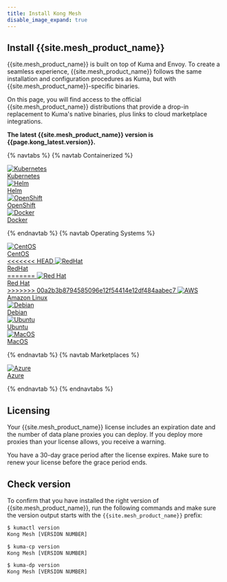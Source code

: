 ```yaml
---
title: Install Kong Mesh
disable_image_expand: true
---
```


## Install {{site.mesh_product_name}}

{{site.mesh_product_name}} is built on top of Kuma and Envoy. To create a
seamless experience, {{site.mesh_product_name}} follows the same installation
and configuration procedures as Kuma, but with {{site.mesh_product_name}}-specific binaries.

On this page, you will find access to the official {{site.mesh_product_name}}
distributions that provide a drop-in replacement to Kuma's native binaries, plus 
links to cloud marketplace integrations.

**The latest {{site.mesh_product_name}} version is
{{page.kong_latest.version}}.**

{% navtabs %}
{% navtab Containerized %}

<div class="docs-grid-install">

  <a href="/mesh/{{page.kong_version}}/installation/kubernetes" class="docs-grid-install-block no-description">
    <img class="install-icon" src="/assets/images/icons/documentation/kubernetes-logo.png" alt="Kubernetes" />
    <div class="install-text">Kubernetes</div>
  </a>

  <a href="/mesh/{{page.kong_version}}/installation/helm" class="docs-grid-install-block no-description">
    <img class="install-icon" src="/assets/images/icons/documentation/helm-icon-color.svg" alt="Helm" />
    <div class="install-text">Helm</div>
  </a>

  <a href="/mesh/{{page.kong_version}}/installation/openshift" class="docs-grid-install-block no-description">
    <img class="install-icon" src="/assets/images/icons/documentation/openshift-logo.png" alt="OpenShift" />
    <div class="install-text">OpenShift</div>
  </a>

  <a href="/mesh/{{page.kong_version}}/installation/docker" class="docs-grid-install-block no-description">
    <img class="install-icon" src="https://doc-assets.konghq.com/install-logos/docker.png" alt="Docker" />
    <div class="install-text">Docker</div>
  </a>

</div>

{% endnavtab %}
{% navtab Operating Systems %}

<div class="docs-grid-install">

  <a href="/mesh/{{page.kong_version}}/installation/centos" class="docs-grid-install-block no-description">
    <img class="install-icon" src="https://doc-assets.konghq.com/install-logos/centos.gif" alt="CentOS" />
    <div class="install-text">CentOS</div>
  </a>

  <a href="/mesh/{{page.kong_version}}/installation/redhat" class="docs-grid-install-block no-description">
<<<<<<< HEAD
    <img class="install-icon" src="https://www.redhat.com/cms/managed-files/styles/wysiwyg_full_width/s3/Logo-RedHat-Hat-Color-CMYK%20%281%29.jpg?itok=Mf0Ff9jq" alt="RedHat" />
    <div class="install-text">RedHat</div>
=======
    <img class="install-icon" src="https://www.redhat.com/cms/managed-files/styles/wysiwyg_full_width/s3/Logo-RedHat-Hat-Color-CMYK%20%281%29.jpg?itok=Mf0Ff9jq" alt="Red Hat" />
    <div class="install-text">Red Hat</div>
>>>>>>> 00a2b3b8794585096e12f54414e12df484aabec7
  </a>

  <a href="/mesh/{{page.kong_version}}/installation/amazonlinux" class="docs-grid-install-block no-description">
    <img class="install-icon" src="https://doc-assets.konghq.com/install-logos/amazon-linux.png" alt="AWS" />
    <div class="install-text">Amazon Linux</div>
  </a>

  <a href="/mesh/{{page.kong_version}}/installation/debian" class="docs-grid-install-block no-description">
    <img class="install-icon" src="/assets/images/icons/documentation/debian-logo.jpg" alt="Debian" />
    <div class="install-text">Debian</div>
  </a>

  <a href="/mesh/{{page.kong_version}}/installation/ubuntu" class="docs-grid-install-block no-description">
    <img class="install-icon" src="https://doc-assets.konghq.com/install-logos/ubuntu.png" alt="Ubuntu" />
    <div class="install-text">Ubuntu</div>
  </a>

  <a href="/mesh/{{page.kong_version}}/installation/macos" class="docs-grid-install-block no-description">
    <img class="install-icon" src="/assets/images/icons/documentation/macos-logo.png" alt="MacOS" />
    <div class="install-text">MacOS</div>
  </a>

</div>

{% endnavtab %}
{% navtab Marketplaces %}

<div class="docs-grid-install">

  <a href="https://azuremarketplace.microsoft.com/en-us/marketplace/apps/konginc1581527938760.kongmesh" class="docs-grid-install-block no-description">
    <img class="install-icon" src="https://2tjosk2rxzc21medji3nfn1g-wpengine.netdna-ssl.com/wp-content/uploads/2020/05/Azure_.png" alt="Azure" />
    <div class="install-text">Azure</div>
  </a>

</div>

{% endnavtab %}
{% endnavtabs %}

## Licensing

Your {{site.mesh_product_name}} license includes an expiration date and the number of data plane proxies you can deploy. If you deploy more proxies than your license allows, you receive a warning. 

You have a 30-day grace period after the license expires. Make sure to renew your license before the grace period ends.

## Check version

To confirm that you have installed the right version of
{{site.mesh_product_name}}, run the following commands and
make sure the version output starts with the `{{site.mesh_product_name}}`
prefix:

```sh
$ kumactl version
Kong Mesh [VERSION NUMBER]

$ kuma-cp version
Kong Mesh [VERSION NUMBER]

$ kuma-dp version
Kong Mesh [VERSION NUMBER]
```
